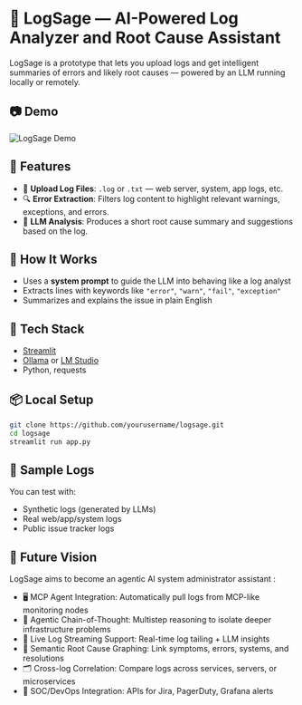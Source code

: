 # 🧠 LogSage — AI-Powered Log Analyzer and Root Cause Assistant

LogSage is a prototype that lets you upload logs and get intelligent summaries of errors and likely root causes — powered by an LLM running locally or remotely.

## 📷 Demo

![LogSage Demo](demo/logsage_demo.gif)

## 🚀 Features

- 📂 **Upload Log Files**: `.log` or `.txt` — web server, system, app logs, etc.
- 🔍 **Error Extraction**: Filters log content to highlight relevant warnings, exceptions, and errors.
- 🧠 **LLM Analysis**: Produces a short root cause summary and suggestions based on the log.

## 🧠 How It Works

- Uses a **system prompt** to guide the LLM into behaving like a log analyst
- Extracts lines with keywords like `"error"`, `"warn"`, `"fail"`, `"exception"`
- Summarizes and explains the issue in plain English

## 🔧 Tech Stack

- [Streamlit](https://streamlit.io/)
- [Ollama](https://ollama.com/) or [LM Studio](https://lmstudio.ai/)
- Python, requests

## 📦 Local Setup

```bash
git clone https://github.com/yourusername/logsage.git
cd logsage
streamlit run app.py
```

## 📁 Sample Logs

You can test with:
- Synthetic logs (generated by LLMs)
- Real web/app/system logs
- Public issue tracker logs

## 🧭 Future Vision

LogSage aims to become an agentic AI system administrator assistant : 
- 🖥️ MCP Agent Integration: Automatically pull logs from MCP-like monitoring nodes
- 🤖 Agentic Chain-of-Thought: Multistep reasoning to isolate deeper infrastructure problems
- 🔄 Live Log Streaming Support: Real-time log tailing + LLM insights
- 🧬 Semantic Root Cause Graphing: Link symptoms, errors, systems, and resolutions
- 🗂️ Cross-log Correlation: Compare logs across services, servers, or microservices
- 🔐 SOC/DevOps Integration: APIs for Jira, PagerDuty, Grafana alerts
